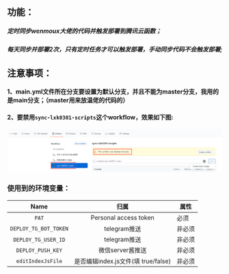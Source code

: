 ## 功能：
##### 定时同步wenmoux大佬的代码并触发部署到腾讯云函数；
##### 每天同步并部署2次，只有定时任务才可以触发部署，手动同步代码不会触发部署;
## 注意事项：
#### 1、main.yml文件所在分支要设置为默认分支，并且不能为master分支，我用的是main分支；（master用来放温佬的代码的）
#### 2、要禁用`sync-lxk0301-scripts`这个workflow，效果如下图:
![img_1.png](icon/img_1.png)

### 使用到的环境变量：
| Name                          |   归属                  | 属性        |
| :---------------------:       | :----------:           | --------- | 
| `PAT`                         |Personal access token   | 必须 | 
| `DEPLOY_TG_BOT_TOKEN`         |telegram推送             | 非必须 |
| `DEPLOY_TG_USER_ID`           |telegram推送             | 非必须 |
| `DEPLOY_PUSH_KEY`             |微信server酱推送          | 非必须 |
| `editIndexJsFile`             |是否编辑index.js文件(填 true/false)      | 非必须 | 
